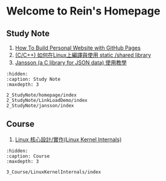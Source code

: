 # Welcome to Rein's Homepage

<!-- ## Project
```{toctree}
:hidden:
:caption: Project
:maxdepth: 2

``` -->


## Study Note
1. [How To Build Personal Website with GitHub Pages](./2_StudyNote/homepage/index.md)
2. [(C/C++) 如何在Linux上編譯與使用 static /shared library](./2_StudyNote/LinkLoadDemo/index.md)
1. [Jansson (a C library for JSON data) 使用教學](./2_StudyNote/jansson/index.md)
```{toctree}
:hidden:
:caption: Study Note
:maxdepth: 3

2_StudyNote/homepage/index
2_StudyNote/LinkLoadDemo/index
2_StudyNote/jansson/index
```

## Course
1. [Linux 核心設計/實作(Linux Kernel Internals)](./3_Course/LinuxKernelInternals/index.md)
```{toctree}
:hidden:
:caption: Course
:maxdepth: 3

3_Course/LinuxKernelInternals/index
```

